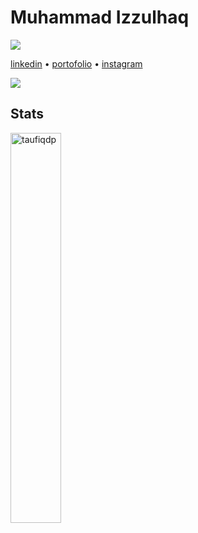 # Muhammad Izzulhaq
![](https://komarev.com/ghpvc/?username=izulhq&style=for-the-badge)

[linkedin](https://www.linkedin.com/in/izulhq/) • [portofolio](https://izulhq.me) • [instagram](https://instagram.com/izulhq/)
  
<img src="https://i.pinimg.com/originals/c2/fb/bd/c2fbbda2392e36fb557c3003d1605858.jpg">



## Stats

<p align="left" width="100%">
  <img width="40%" src="https://github-readme-stats.vercel.app/api/top-langs/?username=izulhq&layout=compact&theme=dracula" alt="taufiqdp" />
</p>


</samp>
